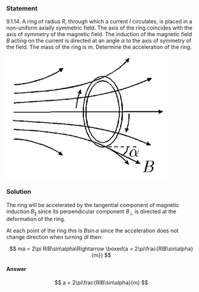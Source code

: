 ###  Statement

$9.1.14.$ A ring of radius $R$, through which a current $I$ circulates, is placed in a non-uniform axially symmetric field. The axis of the ring coincides with the axis of symmetry of the magnetic field. The induction of the magnetic field $B$ acting on the current is directed at an angle $\alpha$ to the axis of symmetry of the field. The mass of the ring is $m$. Determine the acceleration of the ring.

![ For problem $9.1.14$ |431x326, 39%](../../img/9.1.14/statement.png)

### Solution

The ring will be accelerated by the tangential component of magnetic induction $B_{\|}$ since its perpendicular component $B_\bot$ is directed at the deformation of the ring.

At each point of the ring this is $B\sin\alpha$ since the acceleration does not change direction when turning $dl$ then:

$$
ma = 2\pi RIB\sin\alpha\Rightarrow \boxed{a = 2\pi\frac{RIB\sin\alpha}{m}}
$$

#### Answer

$$
a = 2\pi\frac{RIB\sin\alpha}{m}
$$